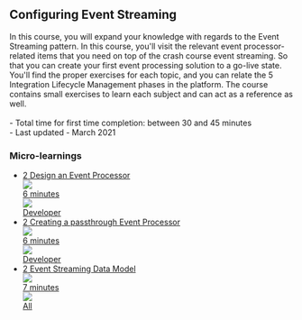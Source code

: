 <div class="ez-academy">
	<div class="ez-academy__body">
		<main class="master">
	<h2 class="title">Configuring Event Streaming</h2>
    <p>
       In this course, you will expand your knowledge with regards to the Event Streaming pattern. In this course, you'll visit the relevant event processor-related items that you need on top of the crash course event streaming. So that you can create your first event processing solution to a go-live state. You'll find the proper exercises for each topic, and you can relate the 5 Integration Lifecycle Management phases in the platform. The course contains small exercises to learn each subject and can act as a reference as well.
        </br></br>
        - Total time for first time completion: between 30 and 45 minutes
        </br>
        - Last updated - March 2021
    </p>
    <h3 class="title">Micro-learnings</h3>
    <ul class="strip-container">
        <li class="strip">
            <a href="../../docs/microlearning/intermediate-configuring-emagiz-event-streaming-design-an-event-processor" class="strip__link">
            <label for="" class="strip__label">
                <span>2</span>
                Design an Event Processor
            </label>
            <div class="strip__attribute">
                <img class="strip__attribute-icon strip__attribute-icon--duration" src="../../img/icon-duration32.svg"/>
                <div class="strip__attribute-label">6 minutes</div>
            </div>
            <div class="strip__attribute">
                <img class="strip__attribute-icon strip__attribute-icon--roles" src="../../img/icon-roles32.svg"/>
                <div class="strip__attribute-label">Developer</div>
            </div>
        </a>
        </li>
        <li class="strip">
            <a href="../../docs/microlearning/intermediate-configuring-emagiz-event-streaming-creating-a-passthrough-event-processor" class="strip__link">
            <label for="" class="strip__label">
                <span>2</span>
                Creating a passthrough Event Processor
            </label>
            <div class="strip__attribute">
                <img class="strip__attribute-icon strip__attribute-icon--duration" src="../../img/icon-duration32.svg"/>
                <div class="strip__attribute-label">6 minutes</div>
            </div>
            <div class="strip__attribute">
                <img class="strip__attribute-icon strip__attribute-icon--roles" src="../../img/icon-roles32.svg"/>
                <div class="strip__attribute-label">Developer</div>
            </div>
            </a>
        </li>
        <li class="strip">
            <a href="../../docs/microlearning/intermediate-configuring-event-streaming-data-model" class="strip__link">
            <label for="" class="strip__label">
                <span>2</span>
                Event Streaming Data Model
            </label>
            <div class="strip__attribute">
                <img class="strip__attribute-icon strip__attribute-icon--duration" src="../../img/icon-duration32.svg"/>
                <div class="strip__attribute-label">7 minutes</div>
            </div>
            <div class="strip__attribute">
                <img class="strip__attribute-icon strip__attribute-icon--roles" src="../../img/icon-roles32.svg"/>
                <div class="strip__attribute-label">All</div>
            </div>
            </a>
        </li>        
    </ul>
    </main>
    </div>
</div>